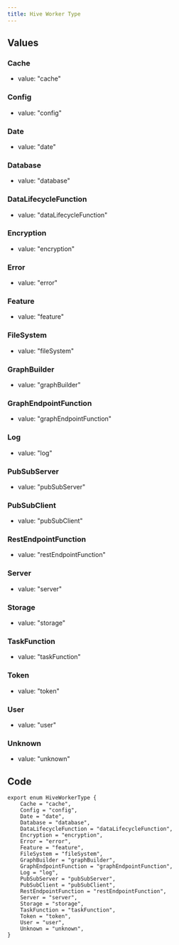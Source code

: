 ```yaml
---
title: Hive Worker Type
---
```


## Values

### Cache

-   value: "cache"

### Config

-   value: "config"

### Date

-   value: "date"

### Database

-   value: "database"

### DataLifecycleFunction

-   value: "dataLifecycleFunction"

### Encryption

-   value: "encryption"

### Error

-   value: "error"

### Feature

-   value: "feature"

### FileSystem

-   value: "fileSystem"

### GraphBuilder

-   value: "graphBuilder"

### GraphEndpointFunction

-   value: "graphEndpointFunction"

### Log

-   value: "log"

### PubSubServer

-   value: "pubSubServer"

### PubSubClient

-   value: "pubSubClient"

### RestEndpointFunction

-   value: "restEndpointFunction"

### Server

-   value: "server"

### Storage

-   value: "storage"

### TaskFunction

-   value: "taskFunction"

### Token

-   value: "token"

### User

-   value: "user"

### Unknown

-   value: "unknown"

## Code

```
export enum HiveWorkerType {
    Cache = "cache",
    Config = "config",
    Date = "date",
    Database = "database",
    DataLifecycleFunction = "dataLifecycleFunction",
    Encryption = "encryption",
    Error = "error",
    Feature = "feature",
    FileSystem = "fileSystem",
    GraphBuilder = "graphBuilder",
    GraphEndpointFunction = "graphEndpointFunction",
    Log = "log",
    PubSubServer = "pubSubServer",
    PubSubClient = "pubSubClient",
    RestEndpointFunction = "restEndpointFunction",
    Server = "server",
    Storage = "storage",
    TaskFunction = "taskFunction",
    Token = "token",
    User = "user",
    Unknown = "unknown",
}
```
